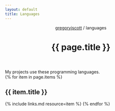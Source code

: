 ```yaml
---
layout: default
title: Languages
---
```


<header>
  <nav>
    <a href="/">gregoryjscott</a> / languages
  </nav>

  <h1>{{ page.title }}</h1>
</header>

<section markdown="1">
My projects use these programming languages.
</section>

<section>
{% for item in page.items %}
  <h1>{{ item.title }}</h1>

  {% include links.md resource=item %}
{% endfor %}
</section>
